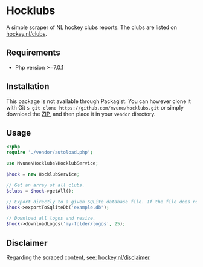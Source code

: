 # Hocklubs
A simple scraper of NL hockey clubs reports. The clubs are listed on [hockey.nl/clubs](https://hockey.nl/clubs/).

## Requirements
- Php version >=7.0.1

## Installation
This package is not available through Packagist. You can however clone it with Git `$ git clone https://github.com/mvune/hocklubs.git` or simply download the [ZIP](https://github.com/mvune/hocklubs/archive/master.zip), and then place it in your `vendor` directory.

## Usage
```php
<?php
require './vendor/autoload.php';

use Mvune\Hocklubs\HocklubService;

$hock = new HocklubService;

// Get an array of all clubs.
$clubs = $hock->getAll();

// Export directly to a given SQLite database file. If the file does not exist, it will be created.
$hock->exportToSqliteDb('example.db');

// Download all logos and resize.
$hock->downloadLogos('my-folder/logos', 25);
```

## Disclaimer
Regarding the scraped content, see: [hockey.nl/disclaimer](https://hockey.nl/disclaimer/).
